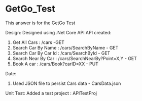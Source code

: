# GetGo_Test

This answer is for the GetGo Test

Design:
Designed using .Net Core API
API created:
1. Get All Cars : /cars -GET
2. Search Car By Name : /cars/SearchByName - GET
3. Search Car By Car Id : /cars/SearchById - GET
5. Search Near By Car  : /cars/SearchNearBy?Point=X,Y - GET
6. Book A car : /cars/Book?carID=XX  - PUT

Date:
1. Used JSON file to persist Cars data - CarsData.json

Unit Test:
Added a test project : APITestProj
